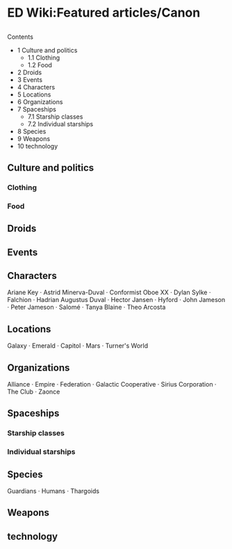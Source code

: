 # ED Wiki:Featured articles/Canon
## 

Contents

- 1 Culture and politics
    - 1.1 Clothing
    - 1.2 Food
- 2 Droids
- 3 Events
- 4 Characters
- 5 Locations
- 6 Organizations
- 7 Spaceships
    - 7.1 Starship classes
    - 7.2 Individual starships
- 8 Species
- 9 Weapons
- 10 technology

## Culture and politics

### Clothing

### Food

## Droids

## Events

## Characters

Ariane Key · Astrid Minerva-Duval · Conformist Oboe XX · Dylan Sylke · Falchion · Hadrian Augustus Duval · Hector Jansen · Hyford · John Jameson · Peter Jameson · Salomé · Tanya Blaine · Theo Arcosta

## Locations

Galaxy · Emerald · Capitol · Mars · Turner's World 

## Organizations

Alliance · Empire · Federation · Galactic Cooperative · Sirius Corporation · The Club · Zaonce 

## Spaceships

### Starship classes

### Individual starships

## Species

Guardians · Humans · Thargoids 

## Weapons

## technology